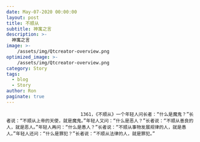 ```yaml
---
date: May-07-2020 00:00:00
layout: post
title: 不顺从
subtitle: 神寓之言
description: >-
  神寓之言
image: >-
    /assets/img/Qtcreator-overview.png
optimized_image: >-
    /assets/img/Qtcreator-overview.png
category: Story
tags:
  - blog
  - Story
author: Ron
paginate: true
---
```


							　　1361，《不顺从》一个年轻人问长者：“什么是魔鬼？”长者说：“不顺从上帝的天使，就是魔鬼。”年轻人又问：“什么是恶人？”长者说：“不顺从善良的人，就是恶人。”年轻人再问：“什么是愚人？”长者说：“不顺从事物发展规律的人，就是愚人。”年轻人还问：“什么是罪犯？”长者说：“不顺从法律的人，就是罪犯。”
							
							
						